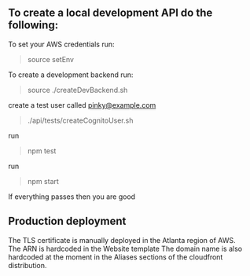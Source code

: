## To create a local development API do the following:

To set your AWS credentials run:

> source setEnv

To create a development backend run:

> source ./createDevBackend.sh

create a test user called pinky@example.com

> ./api/tests/createCognitoUser.sh

run

> npm test

run

> npm start

If everything passes then you are good

## Production deployment

The TLS certificate is manually deployed in the Atlanta region of AWS.  
The ARN is hardcoded in the Website template
The domain name is also hardcoded at the moment in the Aliases sections of the cloudfront distribution.
